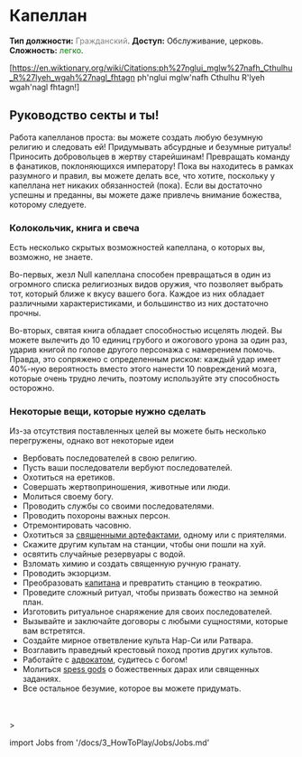 # Капеллан
**Тип должности:** <font color="#808080">Гражданский</font>. **Доступ:** Обслуживание, церковь. **Сложность:** <font color="Green">легко</font>.


[https://en.wiktionary.org/wiki/Citations:ph%27nglui_mglw%27nafh_Cthulhu_R%27lyeh_wgah%27nagl_fhtagn ph'nglui mglw'nafh Cthulhu R'lyeh wgah'nagl fhtagn!]


## Руководство секты и ты!

Работа капелланов проста: вы можете создать любую безумную религию и следовать ей! Придумывать абсурдные и безумные ритуалы! Приносить добровольцев в жертву старейшинам! Превращать команду в фанатиков, поклоняющихся императору! Пока вы находитесь в рамках разумного и правил, вы можете делать все, что хотите, поскольку у капеллана нет никаких обязанностей (пока). Если вы достаточно успешны и преданны, вы можете даже привлечь внимание божества, которому следуете.

### Колокольчик, книга и свеча

Есть несколько скрытых возможностей капеллана, о которых вы, возможно, не знаете.

Во-первых, жезл Null капеллана способен превращаться в один из огромного списка религиозных видов оружия, что позволяет выбрать тот, который ближе к вкусу вашего бога. Каждое из них обладает различными характеристиками, и большинство из них достаточно прочны.

Во-вторых, святая книга обладает способностью исцелять людей. Вы можете вылечить до 10 единиц грубого и ожогового урона за один раз, ударив книгой по голове другого персонажа с намерением помочь. Правда, это сопряжено с определенным риском: каждый удар имеет 40%-ную вероятность вместо этого нанести 10 повреждений мозга, которые очень трудно лечить, поэтому используйте эту способность осторожно.

### Некоторые вещи, которые нужно сделать

Из-за отсутствия поставленных целей вы можете быть несколько перегружены, однако вот некоторые идеи

* Вербовать последователей в свою религию.
* Пусть ваши последователи вербуют последователей.
* Охотиться на еретиков.
* Совершать жертвоприношения, животные или люди.
* Молиться своему богу.
* Проводить службы со своими последователями.
* Проводить похороны важных персон.
* Отремонтировать часовню.
* Охотиться за [священными артефактами](\4_Univers\Maps\Asteroid.md), одному или с приятелями.
* Скажите другим культам на станции, чтобы они пошли на хуй.
* освятить случайные резервуары с водой.
* Взломать химию и создать священную ручную гранату.
* Проводить экзорцизм.
* Преобразовать [капитана](\3_HowToPlay\Jobs\Command_roles\Captain.md) и превратить станцию в теократию.
* Проведите сложный ритуал, чтобы призвать божество на земной план.
* Изготовить ритуальное снаряжение для своих последователей.
* Вызывайте и заключайте договоры с любыми сущностями, которые вам встретятся.
* Создайте мирное ответвление культа Нар-Си или Ратвара.
* Возглавить праведный крестовый поход против других культов.
* Работайте с [адвокатом](\3_HowToPlay\Jobs\Security_roles\Lawyer.md), судитесь с богом!
* Молиться [spess gods](\3_HowToPlay\Jobs\Protagonist_roles\Special\Admin.md) о божественных дарах или священных заданиях.
* Все остальное безумие, которое вы можете придумать.
  <br/>
<br/>
<br/>>

import Jobs from '/docs/3_HowToPlay/Jobs/Jobs.md'

<Jobs />

